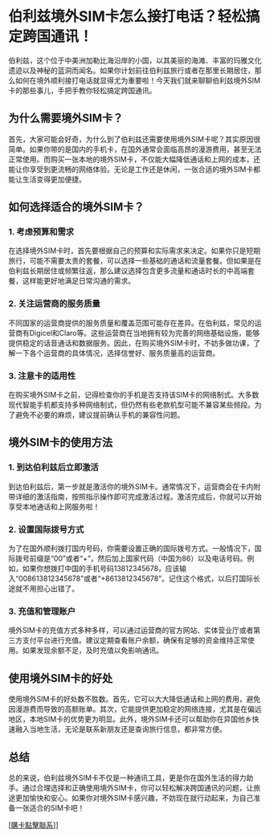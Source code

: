 # 伯利兹境外SIM卡怎么接打电话？轻松搞定跨国通讯！

伯利兹，这个位于中美洲加勒比海沿岸的小国，以其美丽的海滩、丰富的玛雅文化遗迹以及神秘的蓝洞而闻名。如果你计划前往伯利兹旅行或者在那里长期居住，那么如何在境外顺利接打电话就显得尤为重要啦！今天我们就来聊聊伯利兹境外SIM卡的那些事儿，手把手教你轻松搞定跨国通讯。

## 为什么需要境外SIM卡？

首先，大家可能会好奇，为什么到了伯利兹还需要使用境外SIM卡呢？其实原因很简单。如果你带的是国内的手机卡，在国外通常会面临高昂的漫游费用，甚至无法正常使用。而购买一张本地的境外SIM卡，不仅能大幅降低通话和上网的成本，还能让你享受到更流畅的网络体验。无论是工作还是休闲，一张合适的境外SIM卡都能让生活变得更加便捷。

## 如何选择适合的境外SIM卡？

### 1. 考虑预算和需求

在选择境外SIM卡时，首先要根据自己的预算和实际需求来决定。如果你只是短期旅行，可能不需要太贵的套餐，可以选择一些基础的通话和流量套餐。但如果是在伯利兹长期居住或频繁往返，那么建议选择包含更多流量和通话时长的中高端套餐，这样能更好地满足日常沟通的需求。

### 2. 关注运营商的服务质量

不同国家的运营商提供的服务质量和覆盖范围可能存在差异。在伯利兹，常见的运营商有Digicel和Claro等。这些运营商在当地拥有较为完善的网络基础设施，能够提供稳定的话音通话和数据服务。因此，在购买境外SIM卡时，不妨多做功课，了解一下各个运营商的具体情况，选择信誉好、服务质量高的运营商。

### 3. 注意卡的适用性

在购买境外SIM卡之前，记得检查你的手机是否支持该SIM卡的网络制式。大多数现代智能手机都支持多种网络制式，但仍然有些老款机型可能不兼容某些频段。为了避免不必要的麻烦，建议提前确认手机的兼容性问题。

## 境外SIM卡的使用方法

### 1. 到达伯利兹后立即激活

到达伯利兹后，第一步就是激活你的境外SIM卡。通常情况下，运营商会在卡内附带详细的激活指南，按照指示操作即可完成激活过程。激活完成后，你就可以开始享受本地通话和上网服务啦！

### 2. 设置国际拨号方式

为了在国外顺利拨打国内号码，你需要设置正确的国际拨号方式。一般情况下，国际拨号前缀是“00”或者“+”，然后加上国家代码（中国为86）以及电话号码。例如，如果你想拨打中国的手机号码13812345678，应该输入“008613812345678”或者“+8613812345678”。记住这个格式，以后打国际长途就不用担心出错了。

### 3. 充值和管理账户

境外SIM卡的充值方式多种多样，可以通过运营商的官方网站、实体营业厅或者第三方支付平台进行充值。建议定期查看账户余额，确保有足够的资金维持正常使用。如果发现余额不足，及时充值以免影响通讯。

## 使用境外SIM卡的好处

使用境外SIM卡的好处数不胜数。首先，它可以大大降低通话和上网的费用，避免因漫游费而导致的高额账单。其次，它能提供更加稳定的网络连接，尤其是在偏远地区，本地SIM卡的优势更为明显。此外，境外SIM卡还可以帮助你在异国他乡快速融入当地生活，无论是联系新朋友还是查询旅行信息，都非常方便。

## 总结

总的来说，伯利兹境外SIM卡不仅是一种通讯工具，更是你在国外生活的得力助手。通过合理选择和正确使用境外SIM卡，你可以轻松解决跨国通讯的问题，让旅途更加愉快和安心。如果你对境外SIM卡感兴趣，不妨现在就行动起来，为自己准备一张适合的SIM卡吧！

[[購卡點擊聯系](https://t.me/s/esim1088)]]